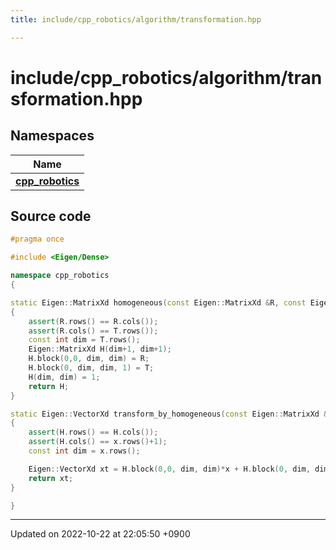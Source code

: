 ```yaml
---
title: include/cpp_robotics/algorithm/transformation.hpp

---
```


# include/cpp_robotics/algorithm/transformation.hpp



## Namespaces

| Name           |
| -------------- |
| **[cpp_robotics](/cpp_robotics/doxybook/Namespaces/namespacecpp__robotics/)**  |




## Source code

```cpp
#pragma once

#include <Eigen/Dense>

namespace cpp_robotics
{

static Eigen::MatrixXd homogeneous(const Eigen::MatrixXd &R, const Eigen::VectorXd &T)
{
    assert(R.rows() == R.cols());
    assert(R.cols() == T.rows());
    const int dim = T.rows();
    Eigen::MatrixXd H(dim+1, dim+1);
    H.block(0,0, dim, dim) = R;
    H.block(0, dim, dim, 1) = T;
    H(dim, dim) = 1;
    return H;
}

static Eigen::VectorXd transform_by_homogeneous(const Eigen::MatrixXd &H, const Eigen::VectorXd &x)
{
    assert(H.rows() == H.cols());
    assert(H.cols() == x.rows()+1);
    const int dim = x.rows();

    Eigen::VectorXd xt = H.block(0,0, dim, dim)*x + H.block(0, dim, dim, 1);
    return xt;
}

}
```


-------------------------------

Updated on 2022-10-22 at 22:05:50 +0900
